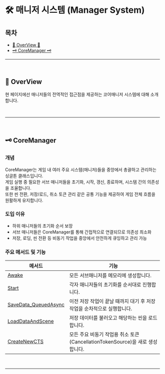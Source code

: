 # 🛠️ 매니저 시스템 (Manager System)

## 목차

- [🌙 OverView 🌙](#overview)
- [🗝️ CoreManager 🗝️](#CoreManager)
---

<br>

<a name="overview"></a>
## 🌙 OverView

현 페이지에선 매니저들의 전역적인 접근점을 제공하는 코어매니저 시스템에 대해 소개합니다.

<br>

---

<br>

<a name="CoreManager"></a>
## 🗝️ CoreManager

### 개념
CoreManager는 게임 내 여러 주요 시스템(매니저)들을 중앙에서 총괄하고 관리하는 싱글톤 클래스입니다. <br>
게임 실행 중 필요한 서브 매니저들을 초기화, 시작, 갱신, 종료하며, 시스템 간의 의존성을 조율합니다. <br>
또한 씬 전환, 저장/로드, 취소 토큰 관리 같은 공통 기능을 제공하여 게임 전체 흐름을 원활하게 유지합니다.

### 도입 이유
- 하위 매니저들의 초기화 순서 보장
- 서브 매니저들은 CoreManager를 통해 간접적으로 연결되므로 의존성 최소화
- 저장, 로딩, 씬 전환 등 비동기 작업을 중앙에서 안전하게 큐잉하고 관리 가능

### 주요 메서드 및 기능

| 메서드                                                                                                                    | 기능                                                      |
|------------------------------------------------------------------------------------------------------------------------|---------------------------------------------------------|
| [Awake](https://github.com/Neronem/TheLastOne_Public/blob/main/Scripts/Manager/Core/CoreManager.cs#L47)                | 모든 서브매니저를 메모리에 생성합니다.                                   |
| [Start](https://github.com/Neronem/TheLastOne_Public/blob/main/Scripts/Manager/Core/CoreManager.cs#L83)                | 각자 매니저들의 초기화를 순서대로 진행합니다.                               |
| [SaveData_QueuedAsync](https://github.com/Neronem/TheLastOne_Public/blob/main/Scripts/Manager/Core/CoreManager.cs#L133)        | 이전 저장 작업이 끝날 때까지 대기 후 저장 작업을 순차적으로 실행합니다.               |
| [LoadDataAndScene](https://github.com/Neronem/TheLastOne_Public/blob/main/Scripts/Manager/Core/CoreManager.cs#L149)        | 저장 데이터를 불러오고 해당하는 씬을 로드합니다.                             |
| [CreateNewCTS](https://github.com/Neronem/TheLastOne_Public/blob/main/Scripts/Manager/Core/CoreManager.cs#L121) | 모든 주요 비동기 작업용 취소 토큰(CancellationTokenSource)을 새로 생성합니다. |

<br>

----
